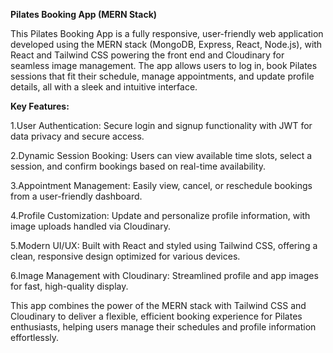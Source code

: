 **Pilates Booking App (MERN Stack)**

This Pilates Booking App is a fully responsive, user-friendly web application developed using the
MERN stack (MongoDB, Express, React, Node.js), with React and Tailwind CSS powering the front end 
and Cloudinary for seamless image management. 
The app allows users to log in, book Pilates sessions that fit their schedule, manage appointments, 
and update profile details, all with a sleek and intuitive interface.

**Key Features:**

1.User Authentication: Secure login and signup functionality with JWT for data privacy and secure access.

2.Dynamic Session Booking: Users can view available time slots, select a session, and confirm bookings based on real-time availability.

3.Appointment Management: Easily view, cancel, or reschedule bookings from a user-friendly dashboard.

4.Profile Customization: Update and personalize profile information, with image uploads handled via Cloudinary.

5.Modern UI/UX: Built with React and styled using Tailwind CSS, offering a clean, responsive design optimized for various devices.

6.Image Management with Cloudinary: Streamlined profile and app images for fast, high-quality display.

This app combines the power of the MERN stack with Tailwind CSS and Cloudinary to deliver a flexible, efficient booking experience for Pilates enthusiasts, helping users manage their schedules and profile information effortlessly.
